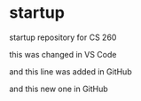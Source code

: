 # startup
startup repository for CS 260

this was changed in VS Code

and this line was added in GitHub

and this new one in GitHub
